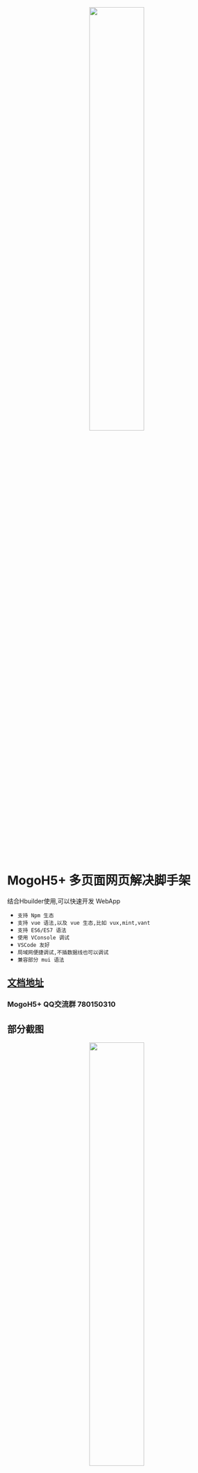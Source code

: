 

<div align=center><img width="50%"  src="https://tyaqing.github.io/mogo-h5plus/logo.png"/></div>



# MogoH5+ 多页面网页解决脚手架

结合Hbuilder使用,可以快速开发 WebApp 

- `支持 Npm 生态`
- `支持 vue 语法,以及 vue 生态,比如 vux,mint,vant`
- `支持 ES6/ES7 语法`
- `使用 VConsole 调试`
- `VSCode 友好`
- `局域网便捷调试,不插数据线也可以调试`
- `兼容部分 mui 语法`


## [文档地址](https://tyaqing.github.io/mogo-h5plus/)

### MogoH5+ QQ交流群 780150310

## 部分截图


<div align=center><img width="50%"  src="https://github.com/tyaqing/mogo-h5plus/blob/master/docs/.vuepress/public/s1.png?raw=true"/></div>

<div align=center><img width="50%"  src="https://github.com/tyaqing/mogo-h5plus/blob/master/docs/.vuepress/public/s2.png?raw=true"/></div>

<div align=center><img width="50%"  src="https://github.com/tyaqing/mogo-h5plus/blob/master/docs/.vuepress/public/s2.png?raw=true"/></div>


